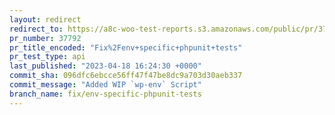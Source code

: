 ```yaml
---
layout: redirect
redirect_to: https://a8c-woo-test-reports.s3.amazonaws.com/public/pr/37792/api/index.html
pr_number: 37792
pr_title_encoded: "Fix%2Fenv+specific+phpunit+tests"
pr_test_type: api
last_published: "2023-04-18 16:24:30 +0000"
commit_sha: 096dfc6ebcce56ff47f47be8dc9a703d30aeb337
commit_message: "Added WIP `wp-env` Script"
branch_name: fix/env-specific-phpunit-tests
---
```

